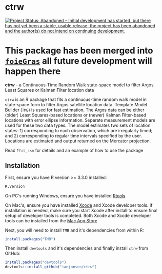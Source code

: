 # ctrw

[![Project Status: Abandoned – Initial development has started, but there has not yet been a stable, usable release; the project has been abandoned and the author(s) do not intend on continuing development.](https://www.repostatus.org/badges/latest/abandoned.svg)](https://www.repostatus.org/#abandoned)

# This package has been merged into [`foieGras`](https://github.com/ianjonsen/foieGras) all future development will happen there

**ctrw** - a Continuous-Time Random Walk state-space model to filter Argos Least Squares or Kalman Filter location data

`ctrw` is an R package that fits a continuous-time random walk model in state-space form to filter Argos satellite location data. Template Model Builder (`TMB`) is used for fast estimation. The Argos data can be either (older) Least Squares-based locations or (newer) Kalman Filter-based locations with error ellipse information. Separate measurement models are used for these two data types. The model estimates two sets of location states: 1) corresponding to each observation, which are irregularly timed; and 2) corresponding to regular time intervals specified by the user. Locations are estimated and output returned on the Mercator projection. 

Read `?fit_ssm` for details and an example of how to use the package 

## Installation
First, ensure you have R version >= 3.3.0 installed:

```R
R.Version
```

On PC's running Windows, ensure you have installed [Rtools](https://cran.r-project.org/bin/windows/Rtools/) 

On Mac's, ensure you have installed [Xcode](https://developer.apple.com/xcode/) and Xcode developer tools. If installation is needed, make sure you start Xcode after install to ensure final setup of developer tools is completed. Both Xcode and Xcode developer tools can be installed from the [Mac App Store](https://itunes.apple.com/au/app/xcode/id497799835?mt=12)

Next, you will need to install `TMB` and it's dependencies from within R:
```R
install.packages("TMB")
```

Then install `devtools` and it's dependencies and finally install `ctrw` from GitHub:

```R
install.packages("devtools")  
devtools::install_github("ianjonsen/ctrw")
```
